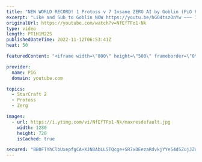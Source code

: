 ```yaml
---
title: "NEW WORLD RECORD! 1 Protoss v 7 Insane ZERG AI by Goblin (PiG Reacts) - StarCraft 2"
excerpt: "Like and Sub to Goblin NOW https://youtu.be/hGO4tszOnYw ~~~ I challenged StarCraft 2 Pros to take on 7 Random INSANE Cheater AIs at once! Here is Goblin's second world record, this time against 7 INSANE Zerg AIs -- 🐷 Second Channel for Learning StarCraft 2: https://www.youtube.com/c/PiGRandom 🐷 Third"
originalUrl: https://youtube.com/watch?v=NfEfTFo1-Nk
type: video
length: PT1H1M22S
publishedDateTime: 2022-11-12T06:53:41Z
heat: 50

featuredContent: "<iframe width=\"800\" height=\"500\" frameborder=\"0\" src=\"https://www.youtube.com/embed/NfEfTFo1-Nk\" allow=\"accelerometer; autoplay; encrypted-media; gyroscope; picture-in-picture\" allowfullscreen></iframe>"

provider:
  name: PiG
  domain: youtube.com

topics:
  - StarCraft 2
  - Protoss
  - Zerg

images:
  - url: https://i.ytimg.com/vi/NfEfTFo1-Nk/maxresdefault.jpg
    width: 1280
    height: 720
    isCached: true

secured: "BB0FTYhClbUxepfgCA+XJN8AbLL5TQcge+SR7xDEezaRdvkjYYe54d5ZujJZqVKbR0ClCIT7RUjwpXoND9QaJe9Ey+xvtIGTqsryTApvak+iqNWxhdPX3Rr78erGYq0TSpT+n3S2u5VX5B71hYLUTY5kq+UExfyz6E96q02WMbpcFygqVyoMXTaar9AgumS8dw3edCR3zYEjgsFZlfBbDdqFRfPFw8OAA2q4JqM6Kqk/v0I7whVGyQlyXtRpkOwRKbUyfRZCycGDAdfYd7YZ89Onu8bnlFA5Nl8r0hTUDahylLgY7IKxsxFUz2xr820/+G8Tcv2d+wZVwyU+XIIMQc0FQP2QeMiK0O9GMQm1y7AtMwixUgDoZv30Van92ikUDwYOIAOGA226Pj99zD43xN/HcavSfVplgrrsahvx09o=;absOLWHIYs9E9AXKsK6Ftw=="
---
```


